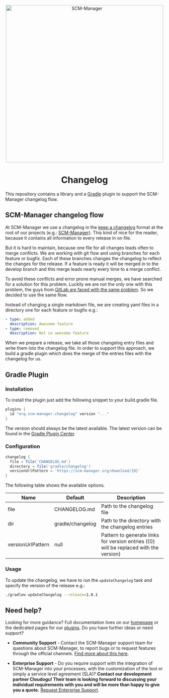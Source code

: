 <p align="center">
  <a href="https://www.scm-manager.org/">
    <img alt="SCM-Manager" src="https://download.scm-manager.org/images/logo/scm-manager_logo.png" width="500" />
  </a>
</p>
<h1 align="center">
  Changelog
</h1>

This repository contains a library and a [Gradle](https://gradle.org/) plugin to support the SCM-Manager changelog flow.

## SCM-Manager changelog flow

At SCM-Manager we use a changelog in the [keep a changelog](https://keepachangelog.com/en/1.0.0/) format at the root of 
our projects (e.g.: [SCM-Manager](https://github.com/scm-manager/scm-manager/blob/develop/CHANGELOG.md)).
This kind of nice for the reader, because it contains all information to every release in on file.


But it is hard to maintain, because one file for all changes leads often to merge conflicts.
We are working with git flow and using branches for each feature or bugfix.
Each of these branches changes the changelog to reflect the changes for the release.
If a feature is ready it will be merged in to the develop branch and 
this merge leads nearly every time to a merge conflict.


To avoid these conflicts and error prone manual merges, we have searched for a solution for this problem.
Luckily we are not the only one with this problem, 
the guys from [GitLab are faced with the same problem](https://about.gitlab.com/blog/2018/07/03/solving-gitlabs-changelog-conflict-crisis/).
So we decided to use the same flow.


Instead of changing a single markdown file, we are creating yaml files in a directory one for each feature or bugfix e.g.:

```yaml
- type: added
  description: Awesome feature
- type: removed
  description: Not so awesome feature
```

When we prepare a release, we take all those changelog entry files and write them into the changelog file.
In order to support this approach, 
we build a gradle plugin which does the merge of the entries files with the changelog for us.

## Gradle Plugin

### Installation

To install the plugin just add the following snippet to your build.gradle file.

```groovy
plugins {
  id "org.scm-manager.changelog" version "..."
}
```

The version should always be the latest available.
The latest version can be found in the [Gradle Plugin Center](https://plugins.gradle.org/plugin/org.scm-manager.changelog).

### Configuration

```groovy
changelog {
  file = file('CHANGELOG.md')
  directory = file('gradle/changelog')
  versionUrlPattern = 'https://scm-manager.org/download/{0}'
}
```

The following table shows the available options.

| Name | Default | Description |
| ---- | -------- | ----------- |
| file | CHANGELOG.md | Path to the changelog file |
| dir | gradle/changelog | Path to the directory with the changelog entries |
| versionUrlPattern | null | Pattern to generate links for version entries ({0} will be replaced with the version) |

### Usage

To update the changelog, we have to run the `updateChangelog` task and specify the version of the release e.g.:

```bash
./gradlew updateChangelog --release=1.0.1
```

## Need help?

Looking for more guidance? Full documentation lives on our [homepage](https://www.scm-manager.org/docs/) or the dedicated pages for our [plugins](https://www.scm-manager.org/plugins/). Do you have further ideas or need support?

- **Community Support** - Contact the SCM-Manager support team for questions about SCM-Manager, to report bugs or to request features through the official channels. [Find more about this here](https://www.scm-manager.org/support/).

- **Enterprise Support** - Do you require support with the integration of SCM-Manager into your processes, with the customization of the tool or simply a service level agreement (SLA)? **Contact our development partner Cloudogu! Their team is looking forward to discussing your individual requirements with you and will be more than happy to give you a quote.** [Request Enterprise Support](https://cloudogu.com/en/scm-manager-enterprise/).
